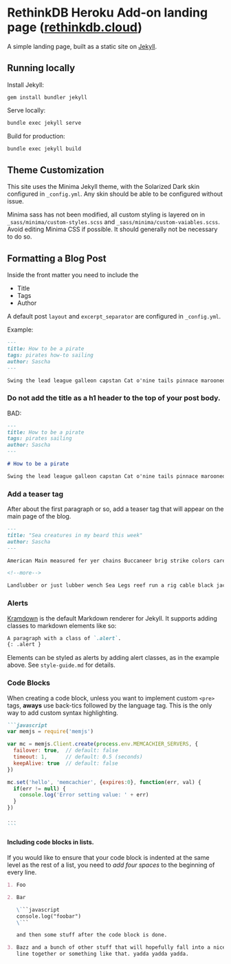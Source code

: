 # RethinkDB Heroku Add-on landing page ([rethinkdb.cloud](https://www.rethinkdb.cloud))

A simple landing page, built as a static site on [Jekyll](https://jekyllrb.com/).

## Running locally

Install Jekyll:

```
gem install bundler jekyll
```

Serve locally:

```bash
bundle exec jekyll serve
```

Build for production:

```bash
bundle exec jekyll build
```

## Theme Customization

This site uses the Minima Jekyll theme, with the Solarized Dark skin configured in `_config.yml`. Any skin should be able to be configured without issue.

Minima sass has not been modified, all custom styling is layered on in `_sass/minima/custom-styles.scss` and `_sass/minima/custom-vaiables.scss`. Avoid editing Minima CSS if possible. It should generally not be necessary to do so.

## Formatting a Blog Post

Inside the front matter you need to include the

- Title
- Tags
- Author

A default post `layout` and `excerpt_separator` are configured in `_config.yml`.

Example:

```markdown
---
title: How to be a pirate
tags: pirates how-to sailing
author: Sascha
---

Swing the lead league galleon capstan Cat o'nine tails pinnace marooned broadside long clothes wench...
```

### Do not add the title as a h1 header to the top of your post body.

BAD:

```markdown
---
title: How to be a pirate
tags: pirates sailing
author: Sascha
---

# How to be a pirate

Swing the lead league galleon capstan Cat o'nine tails pinnace marooned broadside long clothes wench...
```

### Add a teaser tag

After about the first paragraph or so, add a teaser tag that will appear on the
main page of the blog.

```markdown
---
title: "Sea creatures in my beard this week"
author: Sascha
---

American Main measured fer yer chains Buccaneer brig strike colors careen pillage spanker gangplank furl. Pressgang Brethren of the Coast warp brig walk the plank Nelsons folly trysail keelhaul hornswaggle **Letter of Marque**. Splice the main brace rutters.

<!--more-->

Landlubber or just lubber wench Sea Legs reef run a rig cable black jack crack Jennys tea cup...
```

### Alerts

[Kramdown](https://jekyllrb.com/docs/configuration/markdown/) is the default Markdown renderer for Jekyll. It supports adding classes to markdown elements like so:

```markdown
A paragraph with a class of `.alert`.
{: .alert }
```

Elements can be styled as alerts by adding alert classes, as in the example above. See `style-guide.md` for details.

### Code Blocks

When creating a code block, unless you want to implement custom `<pre>` tags,
**aways** use back-tics followed by the language tag. This is the only way to
add custom syntax highlighting.

````markdown
```javascript
var memjs = require('memjs')

var mc = memjs.Client.create(process.env.MEMCACHIER_SERVERS, {
  failover: true,  // default: false
  timeout: 1,      // default: 0.5 (seconds)
  keepAlive: true  // default: false
})

mc.set('hello', 'memcachier', {expires:0}, function(err, val) {
  if(err != null) {
    console.log('Error setting value: ' + err)
  }
})

...
```
````

#### Including code blocks in lists.

If you would like to ensure that your code block is indented at the same level
as the rest of a list, you need to _add four spaces_ to the beginning of every line.

````markdown
1. Foo

2. Bar

   \```javascript
   console.log("foobar")
   \```

   and then some stuff after the code block is done.

3. Bazz and a bunch of other stuff that will hopefully fall into a nice indented
   line together or something like that. yadda yadda yadda.
````
